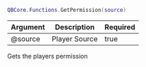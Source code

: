 ```lua
QBCore.Functions.GetPermission(source)
```

| Argument | Description | Required |
| ----------- | ----------- | ----------- |
| @source | Player Source | true |

Gets the players permission